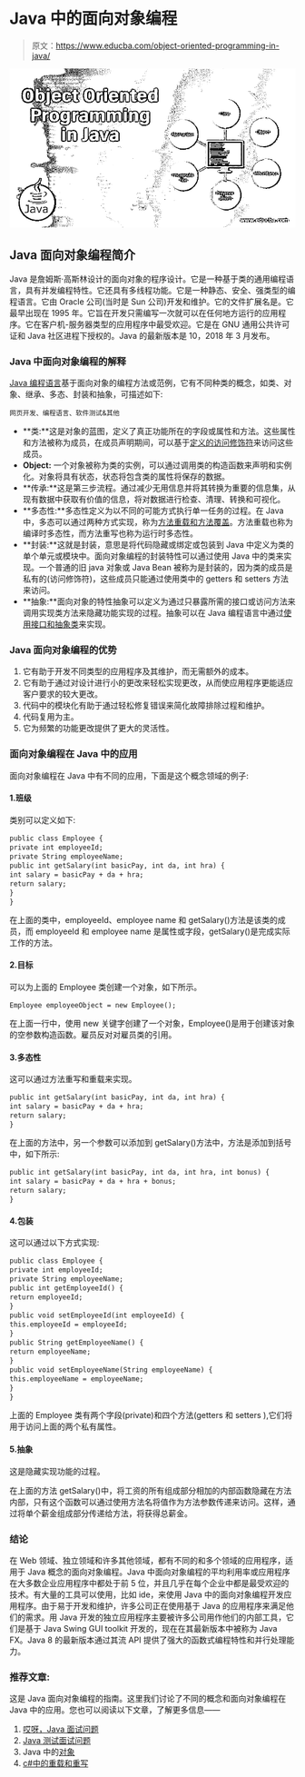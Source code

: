 # Java 中的面向对象编程

> 原文：<https://www.educba.com/object-oriented-programming-in-java/>

![Object Oriented Programming in Java](img/8f8c7a645218e9f7207a9b4efe8f2b80.png)



## Java 面向对象编程简介

Java 是詹姆斯·高斯林设计的面向对象的程序设计。它是一种基于类的通用编程语言，具有并发编程特性。它还具有多线程功能。它是一种静态、安全、强类型的编程语言。它由 Oracle 公司(当时是 Sun 公司)开发和维护。它的文件扩展名是。它最早出现在 1995 年。它旨在开发只需编写一次就可以在任何地方运行的应用程序。它在客户机-服务器类型的应用程序中最受欢迎。它是在 GNU 通用公共许可证和 Java 社区进程下授权的。Java 的最新版本是 10，2018 年 3 月发布。

### Java 中面向对象编程的解释

[Java 编程语言](https://www.educba.com/java-programming-language-features/)基于面向对象的编程方法或范例，它有不同种类的概念，如类、对象、继承、多态、封装和抽象，可描述如下:

<small>网页开发、编程语言、软件测试&其他</small>

*   **类:**这是对象的蓝图，定义了真正功能所在的字段或属性和方法。这些属性和方法被称为成员，在成员声明期间，可以基于[定义的访问修饰符](https://www.educba.com/access-modifiers-in-java/)来访问这些成员。
*   **Object:** 一个对象被称为类的实例，可以通过调用类的构造函数来声明和实例化。对象将具有状态，状态将包含类的属性将保存的数据。
*   **传承:**这是第三步流程。通过减少无用信息并将其转换为重要的信息集，从现有数据中获取有价值的信息，将对数据进行检查、清理、转换和可视化。
*   **多态性:**多态性定义为以不同的可能方式执行单一任务的过程。在 Java 中，多态可以通过两种方式实现，称为[方法重载和方法覆盖](https://www.educba.com/overloading-vs-overriding/)。方法重载也称为编译时多态性，而方法重写也称为运行时多态性。
*   **封装:**这就是封装，意思是将代码隐藏或绑定或包装到 Java 中定义为类的单个单元或模块中。面向对象编程的封装特性可以通过使用 Java 中的类来实现。一个普通的旧 java 对象或 Java Bean 被称为是封装的，因为类的成员是私有的(访问修饰符)，这些成员只能通过使用类中的 getters 和 setters 方法来访问。
*   **抽象:**面向对象的特性抽象可以定义为通过只暴露所需的接口或访问方法来调用实现类方法来隐藏功能实现的过程。抽象可以在 Java 编程语言中通过[使用接口和抽象类](https://www.educba.com/java-interface-vs-abstract-class/)来实现。

### Java 面向对象编程的优势

1.  它有助于开发不同类型的应用程序及其维护，而无需额外的成本。
2.  它有助于通过对设计进行小的更改来轻松实现更改，从而使应用程序更能适应客户要求的较大更改。
3.  代码中的模块化有助于通过轻松修复错误来简化故障排除过程和维护。
4.  代码复用为主。
5.  它为频繁的功能更改提供了更大的灵活性。

### 面向对象编程在 Java 中的应用

面向对象编程在 Java 中有不同的应用，下面是这个概念领域的例子:

#### 1.班级

类别可以定义如下:

```
public class Employee {
private int employeeId;
private String employeeName;
public int getSalary(int basicPay, int da, int hra) {
int salary = basicPay + da + hra;
return salary;
}
}
```

在上面的类中，employeeId、employee name 和 getSalary()方法是该类的成员，而 employeeId 和 employee name 是属性或字段，getSalary()是完成实际工作的方法。

#### 2.目标

可以为上面的 Employee 类创建一个对象，如下所示。

```
Employee employeeObject = new Employee();
```

在上面一行中，使用 new 关键字创建了一个对象，Employee()是用于创建该对象的空参数构造函数。雇员反对对雇员类的引用。

#### 3.多态性

这可以通过方法重写和重载来实现。

```
public int getSalary(int basicPay, int da, int hra) {
int salary = basicPay + da + hra;
return salary;
}
```

在上面的方法中，另一个参数可以添加到 getSalary()方法中，方法是添加到括号中，如下所示:

```
public int getSalary(int basicPay, int da, int hra, int bonus) {
int salary = basicPay + da + hra + bonus;
return salary;
}
```

#### 4.包装

这可以通过以下方式实现:

```
public class Employee {
private int employeeId;
private String employeeName;
public int getEmployeeId() {
return employeeId;
}
public void setEmployeeId(int employeeId) {
this.employeeId = employeeId;
}
public String getEmployeeName() {
return employeeName;
}
public void setEmployeeName(String employeeName) {
this.employeeName = employeeName;
}
}
```

上面的 Employee 类有两个字段(private)和四个方法(getters 和 setters ),它们将用于访问上面的两个私有属性。

#### 5.抽象

这是隐藏实现功能的过程。

在上面的方法 getSalary()中，将工资的所有组成部分相加的内部函数隐藏在方法内部，只有这个函数可以通过使用方法名将值作为方法参数传递来访问。这样，通过将单个薪金组成部分传递给方法，将获得总薪金。

### 结论

在 Web 领域、独立领域和许多其他领域，都有不同的和多个领域的应用程序，适用于 Java 概念的面向对象编程。Java 中面向对象编程的平均利用率或应用程序在大多数企业应用程序中都处于前 5 位，并且几乎在每个企业中都是最受欢迎的技术。有大量的工具可以使用，比如 ide，来使用 Java 中的面向对象编程开发应用程序。由于易于开发和维护，许多公司正在使用基于 Java 的应用程序来满足他们的需求。用 Java 开发的独立应用程序主要被许多公司用作他们的内部工具，它们是基于 Java Swing GUI toolkit 开发的，现在在其最新版本中被称为 Java FX。Java 8 的最新版本通过其流 API 提供了强大的函数式编程特性和并行处理能力。

### 推荐文章:

这是 Java 面向对象编程的指南。这里我们讨论了不同的概念和面向对象编程在 Java 中的应用。您也可以阅读以下文章，了解更多信息——

1.  [哎呀，Java 面试问题](https://www.educba.com/oops-java-interview-questions/)
2.  [Java 测试面试问题](https://www.educba.com/java-testing-interview-questions/)
3.  Java 中的[对象](https://www.educba.com/object-in-java/)
4.  [c#中的重载和重写](https://www.educba.com/overloading-and-overriding-in-c/)





